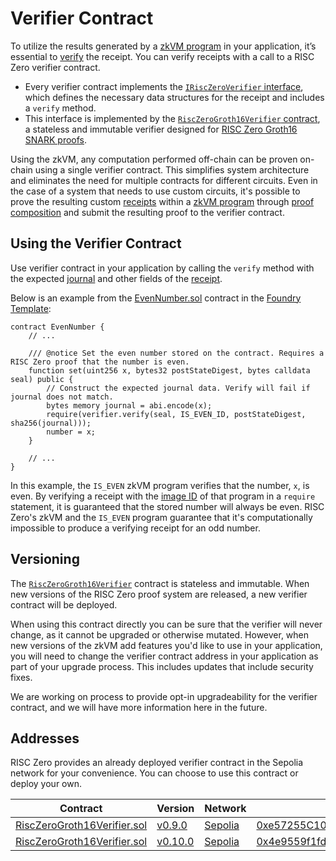 # Verifier Contract

To utilize the results generated by a [zkVM program][term-zkvm-program] in your application, it’s essential to [verify][term-verify] the receipt.
You can verify receipts with a call to a RISC Zero verifier contract.

- Every verifier contract implements the [`IRiscZeroVerifier` interface][IRiscZeroVerifier.sol@v0.10], which defines the necessary data structures for the receipt and includes a `verify` method.
- This interface is implemented by the [`RiscZeroGroth16Verifier` contract][RiscZeroGroth16Verifier.sol@v0.10], a stateless and immutable verifier designed for [RISC Zero Groth16 SNARK proofs][article-groth16].

Using the zkVM, any computation performed off-chain can be proven on-chain using a single verifier contract.
This simplifies system architecture and eliminates the need for multiple contracts for different circuits.
Even in the case of a system that needs to use custom circuits, it's possible to prove the resulting custom [receipts][term-receipt] within a [zkVM program][term-zkvm-program] through [proof composition][article-proof-composition] and submit the resulting proof to the verifier contract.

<!-- TODO: Link to auto-generated Solidity annotation docs -->

## Using the Verifier Contract

Use verifier contract in your application by calling the `verify` method with the expected [journal][term-journal] and other fields of the [receipt][term-receipt].

Below is an example from the [EvenNumber.sol][EvenNumber.sol@v0.10] contract in the [Foundry Template][foundry-template]:

```solidity
contract EvenNumber {
    // ...

    /// @notice Set the even number stored on the contract. Requires a RISC Zero proof that the number is even.
    function set(uint256 x, bytes32 postStateDigest, bytes calldata seal) public {
        // Construct the expected journal data. Verify will fail if journal does not match.
        bytes memory journal = abi.encode(x);
        require(verifier.verify(seal, IS_EVEN_ID, postStateDigest, sha256(journal)));
        number = x;
    }

    // ...
}
```

In this example, the `IS_EVEN` zkVM program verifies that the number, `x`, is even.
By verifying a receipt with the [image ID][term-image-id] of that program in a `require` statement, it is guaranteed that the stored number will always be even.
RISC Zero's zkVM and the `IS_EVEN` program guarantee that it's computationally impossible to produce a verifying receipt for an odd number.

## Versioning

The [`RiscZeroGroth16Verifier`][RiscZeroGroth16Verifier.sol@v0.10] contract is stateless and immutable.
When new versions of the RISC Zero proof system are released, a new verifier contract will be deployed.

When using this contract directly you can be sure that the verifier will never change, as it cannot be upgraded or otherwise mutated.
However, when new versions of the zkVM add features you'd like to use in your application, you will need to change the verifier contract address in your application as part of your upgrade process.
This includes updates that include security fixes.

We are working on process to provide opt-in upgradeability for the verifier contract, and we will have more information here in the future.

## Addresses

RISC Zero provides an already deployed verifier contract in the Sepolia network for your convenience.
You can choose to use this contract or deploy your own.

| Contract                                                         | Version                      | Network   | Address                                                                |
| ---------------------------------------------------------------- | ---------------------------- | --------- | ---------------------------------------------------------------------- |
| [RiscZeroGroth16Verifier.sol][RiscZeroGroth16Verifier.sol@v0.9]  | [v0.9.0][release-v0.9.0]   | [Sepolia] | [0xe57255C10291771A2E14f7eb257555AE82D78302][sepolia-verifier-v0.9.0]  |
| [RiscZeroGroth16Verifier.sol][RiscZeroGroth16Verifier.sol@v0.10] | [v0.10.0][release-v0.10.0] | [Sepolia] | [0x4e9559f1fdf82dd1babdd42b4550ffdb1a1c59de][sepolia-verifier-v0.10.0] |

[EvenNumber.sol@v0.10]: https://github.com/risc0/bonsai-foundry-template/blob/release-0.10/contracts/EvenNumber.sol
[IRiscZeroVerifier.sol@v0.10]: https://github.com/risc0/risc0-ethereum/blob/release-0.10/contracts/src/IRiscZeroVerifier.sol
[RiscZeroGroth16Verifier.sol@v0.10]: https://github.com/risc0/risc0-ethereum/blob/release-0.10/contracts/src/groth16/RiscZeroGroth16Verifier.sol
[RiscZeroGroth16Verifier.sol@v0.9]: https://github.com/risc0/risc0-ethereum/blob/release-0.9/contracts/src/groth16/RiscZeroGroth16Verifier.sol
[Sepolia]: https://ethereum.org/nb/developers/docs/networks#sepolia
[article-groth16]: https://www.risczero.com/news/on-chain-verification
[article-proof-composition]: https://www.risczero.com/news/proof-composition
[release-v0.10.0]: https://github.com/risc0/risc0-ethereum/releases/tag/v0.10.0
[release-v0.9.0]: https://github.com/risc0/risc0-ethereum/releases/tag/v0.9.0
[foundry-template]: https://github.com/risc0/bonsai-foundry-template
[sepolia-verifier-v0.10.0]: https://sepolia.etherscan.io/address/0x4e9559f1fdf82dd1babdd42b4550ffdb1a1c59de#code
[sepolia-verifier-v0.9.0]: https://sepolia.etherscan.io/address/0xe57255C10291771A2E14f7eb257555AE82D78302#code
[term-image-id]: /terminology#image-id
[term-journal]: /terminology#journal
[term-receipt]: /terminology#receipt
[term-verify]: /terminology#verify
[term-zkvm-program]: /terminology#zkvm-program
